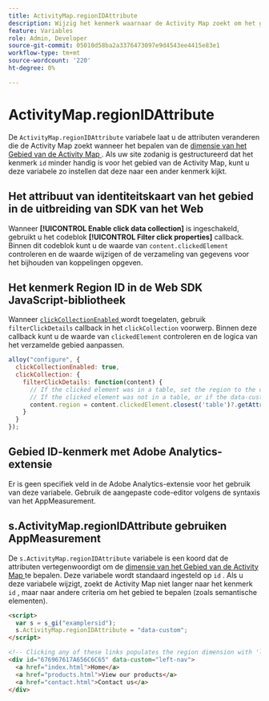 ```yaml
---
title: ActivityMap.regionIDAttribute
description: Wijzig het kenmerk waarnaar de Activity Map zoekt om het gebied te bepalen.
feature: Variables
role: Admin, Developer
source-git-commit: 05010d58ba2a3376473097e9d4543ee4415e83e1
workflow-type: tm+mt
source-wordcount: '220'
ht-degree: 0%

---
```


# ActivityMap.regionIDAttribute

De `ActivityMap.regionIDAttribute` variabele laat u de attributen veranderen die de Activity Map zoekt wanneer het bepalen van de [ dimensie van het Gebied van de Activity Map ](/help/components/dimensions/activity-map-region.md). Als uw site zodanig is gestructureerd dat het kenmerk `id` minder handig is voor het gebied van de Activity Map, kunt u deze variabele zo instellen dat deze naar een ander kenmerk kijkt.

## Het attribuut van identiteitskaart van het gebied in de uitbreiding van SDK van het Web

Wanneer **[!UICONTROL Enable click data collection]** is ingeschakeld, gebruikt u het codeblok **[!UICONTROL Filter click properties]** callback. Binnen dit codeblok kunt u de waarde van `content.clickedElement` controleren en de waarde wijzigen of de verzameling van gegevens voor het bijhouden van koppelingen opgeven.

## Het kenmerk Region ID in de Web SDK JavaScript-bibliotheek

Wanneer [`clickCollectionEnabled` ](https://experienceleague.adobe.com/en/docs/experience-platform/web-sdk/commands/configure/clickcollectionenabled) wordt toegelaten, gebruik `filterClickDetails` callback in het `clickCollection` voorwerp. Binnen deze callback kunt u de waarde van `clickedElement` controleren en de logica van het verzamelde gebied aanpassen.

```js
alloy("configure", {
  clickCollectionEnabled: true,
  clickCollection: {
    filterClickDetails: function(content) {
      // If the clicked element was in a table, set the region to the contents of the data-custom attribute
      // If the clicked element was not in a table, or if the data-custom attribute doesn't exist, leave region as-is
      content.region = content.clickedElement.closest('table')?.getAttribute('data-custom') || content.region;
    }
  }
});
```

## Gebied ID-kenmerk met Adobe Analytics-extensie

Er is geen specifiek veld in de Adobe Analytics-extensie voor het gebruik van deze variabele. Gebruik de aangepaste code-editor volgens de syntaxis van het AppMeasurement.

## s.ActivityMap.regionIDAttribute gebruiken AppMeasurement

De `s.ActivityMap.regionIDAttribute` variabele is een koord dat de attributen vertegenwoordigt om de [ dimensie van het Gebied van de Activity Map ](/help/components/dimensions/activity-map-region.md) te bepalen. Deze variabele wordt standaard ingesteld op `id` . Als u deze variabele wijzigt, zoekt de Activity Map niet langer naar het kenmerk `id` , maar naar andere criteria om het gebied te bepalen (zoals semantische elementen).

```html
<script>
  var s = s_gi("examplersid");
  s.ActivityMap.regionIDAttribute = "data-custom";
</script>

<!-- Clicking any of these links populates the region dimension with 'left-nav' -->
<div id="676967617A656C6C65" data-custom="left-nav">
  <a href="index.html">Home</a>
  <a href="products.html">View our products</a>
  <a href="contact.html">Contact us</a>
</div>
```
